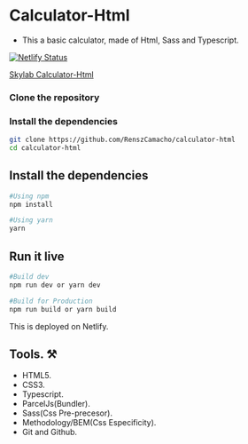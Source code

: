 # Calculator-Html

- This a basic calculator, made of Html, Sass and Typescript.

[![Netlify Status](https://api.netlify.com/api/v1/badges/4cd9465b-ffd9-42c1-8343-07e7730235d8/deploy-status)](https://app.netlify.com/sites/skylab-calculator/deploys)

[Skylab Calculator-Html](https://skylab-calculator.netlify.app/)

### Clone the repository

### Install the dependencies

```bash
git clone https://github.com/RenszCamacho/calculator-html
cd calculator-html
```

## Install the dependencies

```bash
#Using npm
npm install

#Using yarn
yarn
```

## Run it live

```bash
#Build dev
npm run dev or yarn dev

#Build for Production
npm run build or yarn build
```

This is deployed on Netlify.

## Tools. ⚒️

- HTML5.
- CSS3.
- Typescript.
- ParcelJs(Bundler).
- Sass(Css Pre-precesor).
- Methodology/BEM(Css Especificity).
- Git and Github.

```

```

```

```
